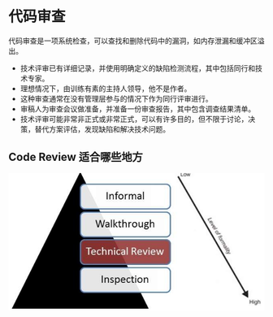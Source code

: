 # 代码审查

代码审查是一项系统检查，可以查找和删除代码中的漏洞，如内存泄漏和缓冲区溢出。

* 技术评审已有详细记录，并使用明确定义的缺陷检测流程，其中包括同行和技术专家。
* 理想情况下，由训练有素的主持人领导，他不是作者。
* 这种审查通常在没有管理层参与的情况下作为同行评审进行。
* 审稿人为审查会议做准备，并准备一份审查报告，其中包含调查结果清单。
* 技术评审可能非常非正式或非常正式，可以有许多目的，但不限于讨论，决策，替代方案评估，发现缺陷和解决技术问题。

## Code Review 适合哪些地方

![代码审查](../screenshot/2019-05-28-14-52-22.png)
